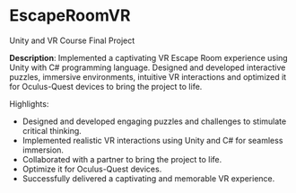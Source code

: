 # EscapeRoomVR
Unity and VR Course Final Project

**Description**: 
Implemented a captivating VR Escape Room experience using Unity with C# programming language. 
Designed and developed interactive puzzles, immersive environments, intuitive VR interactions and optimized it 
for Oculus-Quest devices to bring the project to life.


Highlights:

 - Designed and developed engaging puzzles and challenges to stimulate critical thinking.
 - Implemented realistic VR interactions using Unity and C# for seamless immersion.
 - Collaborated with a partner to bring the project to life.
 - Optimize it for Oculus-Quest devices.
 - Successfully delivered a captivating and memorable VR experience.
